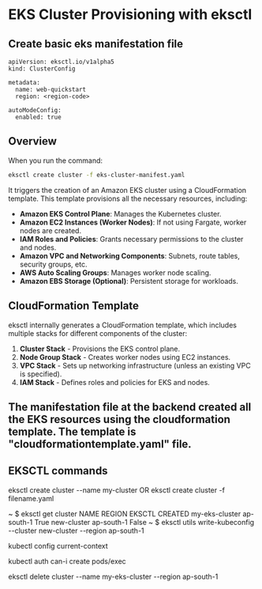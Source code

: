 # EKS Cluster Provisioning with eksctl

## Create basic eks manifestation file
```
apiVersion: eksctl.io/v1alpha5
kind: ClusterConfig

metadata:
  name: web-quickstart
  region: <region-code>

autoModeConfig:
  enabled: true
```

## Overview
When you run the command:

```sh
eksctl create cluster -f eks-cluster-manifest.yaml
```

It triggers the creation of an Amazon EKS cluster using a CloudFormation template. This template provisions all the necessary resources, including:

- **Amazon EKS Control Plane**: Manages the Kubernetes cluster.
- **Amazon EC2 Instances (Worker Nodes)**: If not using Fargate, worker nodes are created.
- **IAM Roles and Policies**: Grants necessary permissions to the cluster and nodes.
- **Amazon VPC and Networking Components**: Subnets, route tables, security groups, etc.
- **AWS Auto Scaling Groups**: Manages worker node scaling.
- **Amazon EBS Storage (Optional)**: Persistent storage for workloads.

## CloudFormation Template
eksctl internally generates a CloudFormation template, which includes multiple stacks for different components of the cluster:

1. **Cluster Stack** - Provisions the EKS control plane.
2. **Node Group Stack** - Creates worker nodes using EC2 instances.
3. **VPC Stack** - Sets up networking infrastructure (unless an existing VPC is specified).
4. **IAM Stack** - Defines roles and policies for EKS and nodes.

## The manifestation file at the backend created all the EKS resources using the cloudformation template. The template is "cloudformationtemplate.yaml" file.

## EKSCTL commands
eksctl create cluster --name my-cluster
OR
eksctl create cluster -f filename.yaml

~ $ eksctl get cluster
NAME            REGION          EKSCTL CREATED
my-eks-cluster  ap-south-1      True
new-cluster     ap-south-1      False
~ $ eksctl utils write-kubeconfig --cluster new-cluster --region ap-south-1

kubectl config current-context

kubectl auth can-i create pods/exec

eksctl delete cluster --name my-eks-cluster --region ap-south-1
